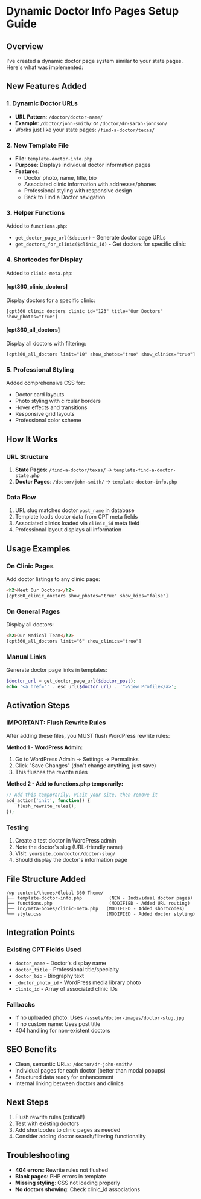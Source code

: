 # Dynamic Doctor Info Pages Setup Guide

## Overview
I've created a dynamic doctor page system similar to your state pages. Here's what was implemented:

## New Features Added

### 1. Dynamic Doctor URLs
- **URL Pattern**: `/doctor/doctor-name/`
- **Example**: `/doctor/john-smith/` or `/doctor/dr-sarah-johnson/`
- Works just like your state pages: `/find-a-doctor/texas/`

### 2. New Template File
- **File**: `template-doctor-info.php`
- **Purpose**: Displays individual doctor information pages
- **Features**:
  - Doctor photo, name, title, bio
  - Associated clinic information with addresses/phones
  - Professional styling with responsive design
  - Back to Find a Doctor navigation

### 3. Helper Functions
Added to `functions.php`:
- `get_doctor_page_url($doctor)` - Generate doctor page URLs
- `get_doctors_for_clinic($clinic_id)` - Get doctors for specific clinic

### 4. Shortcodes for Display
Added to `clinic-meta.php`:

#### [cpt360_clinic_doctors]
Display doctors for a specific clinic:
```
[cpt360_clinic_doctors clinic_id="123" title="Our Doctors" show_photos="true"]
```

#### [cpt360_all_doctors] 
Display all doctors with filtering:
```
[cpt360_all_doctors limit="10" show_photos="true" show_clinics="true"]
```

### 5. Professional Styling
Added comprehensive CSS for:
- Doctor card layouts
- Photo styling with circular borders
- Hover effects and transitions
- Responsive grid layouts
- Professional color scheme

## How It Works

### URL Structure
1. **State Pages**: `/find-a-doctor/texas/` → `template-find-a-doctor-state.php`
2. **Doctor Pages**: `/doctor/john-smith/` → `template-doctor-info.php`

### Data Flow
1. URL slug matches doctor `post_name` in database
2. Template loads doctor data from CPT meta fields
3. Associated clinics loaded via `clinic_id` meta field
4. Professional layout displays all information

## Usage Examples

### On Clinic Pages
Add doctor listings to any clinic page:
```html
<h2>Meet Our Doctors</h2>
[cpt360_clinic_doctors show_photos="true" show_bios="false"]
```

### On General Pages
Display all doctors:
```html
<h2>Our Medical Team</h2>
[cpt360_all_doctors limit="6" show_clinics="true"]
```

### Manual Links
Generate doctor page links in templates:
```php
$doctor_url = get_doctor_page_url($doctor_post);
echo '<a href="' . esc_url($doctor_url) . '">View Profile</a>';
```

## Activation Steps

### IMPORTANT: Flush Rewrite Rules
After adding these files, you MUST flush WordPress rewrite rules:

**Method 1 - WordPress Admin:**
1. Go to WordPress Admin → Settings → Permalinks
2. Click "Save Changes" (don't change anything, just save)
3. This flushes the rewrite rules

**Method 2 - Add to functions.php temporarily:**
```php
// Add this temporarily, visit your site, then remove it
add_action('init', function() {
    flush_rewrite_rules();
});
```

### Testing
1. Create a test doctor in WordPress admin
2. Note the doctor's slug (URL-friendly name)
3. Visit: `yoursite.com/doctor/doctor-slug/`
4. Should display the doctor's information page

## File Structure Added

```
/wp-content/themes/Global-360-Theme/
├── template-doctor-info.php          (NEW - Individual doctor pages)
├── functions.php                     (MODIFIED - Added URL routing)
├── inc/meta-boxes/clinic-meta.php   (MODIFIED - Added shortcodes)
└── style.css                        (MODIFIED - Added doctor styling)
```

## Integration Points

### Existing CPT Fields Used
- `doctor_name` - Doctor's display name
- `doctor_title` - Professional title/specialty  
- `doctor_bio` - Biography text
- `_doctor_photo_id` - WordPress media library photo
- `clinic_id` - Array of associated clinic IDs

### Fallbacks
- If no uploaded photo: Uses `/assets/doctor-images/doctor-slug.jpg`
- If no custom name: Uses post title
- 404 handling for non-existent doctors

## SEO Benefits
- Clean, semantic URLs: `/doctor/dr-john-smith/`
- Individual pages for each doctor (better than modal popups)
- Structured data ready for enhancement
- Internal linking between doctors and clinics

## Next Steps
1. Flush rewrite rules (critical!)
2. Test with existing doctors
3. Add shortcodes to clinic pages as needed
4. Consider adding doctor search/filtering functionality

## Troubleshooting
- **404 errors**: Rewrite rules not flushed
- **Blank pages**: PHP errors in template
- **Missing styling**: CSS not loading properly
- **No doctors showing**: Check clinic_id associations